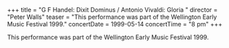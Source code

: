 +++
title = "G F Handel: Dixit Dominus / Antonio Vivaldi: Gloria "
director = "Peter Walls"
teaser = "This performance was part of the Wellington Early Music Festival 1999."
concertDate = 1999-05-14
concertTime = "8 pm"
+++

This performance was part of the Wellington Early Music Festival 1999.
